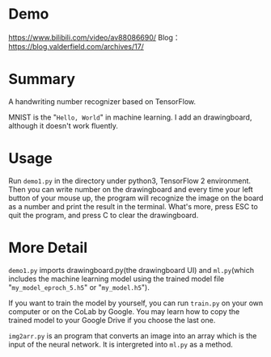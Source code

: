 # Demo
https://www.bilibili.com/video/av88086690/
Blog：https://blog.valderfield.com/archives/17/

# Summary

A handwriting number recognizer based on TensorFlow.

MNIST is the "`Hello, World`" in machine learning. I add an drawingboard, although it doesn't work fluently.

# Usage

Run `demo1.py` in the directory under python3, TensorFlow 2 environment. Then you can write number on the drawingboard and every time your left button of your mouse up, the program will recognize the image on the board as a number and print the result in the terminal. What's more, press ESC to quit the program, and press C to clear the drawingboard.

# More Detail

`demo1.py` imports drawingboard.py(the drawingboard UI) and `ml.py`(which includes the machine learning model using the trained model file "`my_model_eproch_5.h5`" or "`my_model.h5`").

If you want to train the model by yourself, you can run `train.py` on your own computer or on the CoLab by Google. You may learn how to copy the trained model to your Google Drive if you choose the last one.

`img2arr.py` is an program that converts an image into an array which is the input of the neural network. It is intergreted into `ml.py` as a method.
